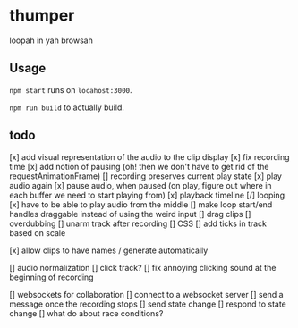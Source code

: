 # thumper

loopah in yah browsah

## Usage

`npm start` runs on `locahost:3000`.

`npm run build` to actually build.

## todo

[x] add visual representation of the audio to the clip display
[x] fix recording time
[x] add notion of pausing (oh! then we don't have to get rid of the requestAnimationFrame)
[] recording preserves current play state
[x] play audio again
[x] pause audio, when paused (on play, figure out where in each buffer we need to start playing from)
[x] playback timeline
[/] looping
  [x] have to be able to play audio from the middle
  [] make loop start/end handles draggable instead of using the weird input
[] drag clips
[] overdubbing
[] unarm track after recording
[] CSS
[] add ticks in track based on scale

[x] allow clips to have names / generate automatically


[] audio normalization
[] click track?
[] fix annoying clicking sound at the beginning of recording

[] websockets for collaboration
  [] connect to a websocket server
  [] send a message once the recording stops
  [] send state change
  [] respond to state change
  [] what do about race conditions?
